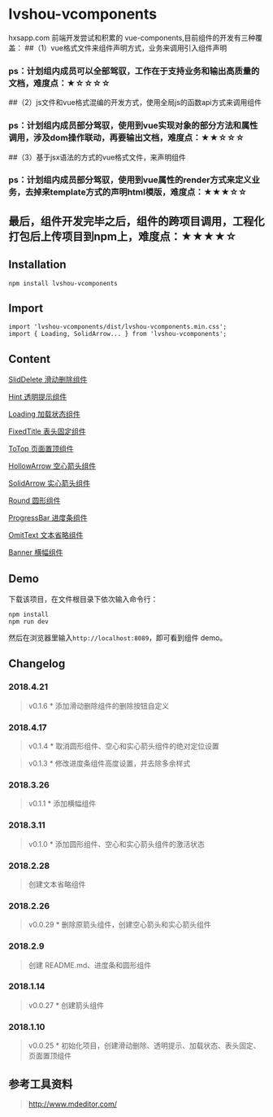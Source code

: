 
# lvshou-vcomponents
hxsapp.com 前端开发尝试和积累的 vue-components,目前组件的开发有三种覆盖：
##（1）vue格式文件来组件声明方式，业务来调用引入组件声明
### ps：计划组内成员可以全部驾驭，工作在于支持业务和输出高质量的文档，难度点：★☆☆☆☆

##（2）js文件和vue格式混编的开发方式，使用全局js的函数api方式来调用组件
### ps：计划组内成员部分驾驭，使用到vue实现对象的部分方法和属性调用，涉及dom操作联动，再要输出文档，难度点：★★☆☆☆

##（3）基于jsx语法的方式的vue格式文件，来声明组件
### ps：计划组内成员部分驾驭，使用到vue属性的render方式来定义业务，去掉来template方式的声明html模版，难度点：★★★☆☆

## 最后，组件开发完毕之后，组件的跨项目调用，工程化打包后上传项目到npm上，难度点：★★★★☆



## Installation
```
npm install lvshou-vcomponents
```

## Import
```
import 'lvshou-vcomponents/dist/lvshou-vcomponents.min.css';
import { Loading, SolidArrow... } from 'lvshou-vcomponents';
```

## Content
[SlidDelete 滑动删除组件](./src/components/SlidDelete)

[Hint 透明提示组件](./src/components/Hint)

[Loading 加载状态组件](./src/components/Loading)

[FixedTitle 表头固定组件](./src/components/FixedTitle)

[ToTop 页面置顶组件](./src/components/ToTop)

[HollowArrow 空心箭头组件](./src/components/HollowArrow)

[SolidArrow 实心箭头组件](./src/components/SolidArrow)

[Round 圆形组件](./src/components/Round)

[ProgressBar 进度条组件](./src/components/ProgressBar)

[OmitText 文本省略组件](./src/components/OmitText)

[Banner 横幅组件](./src/components/Banner)

## Demo
下载该项目，在文件根目录下依次输入命令行：
```
npm install
npm run dev
```
然后在浏览器里输入`http://localhost:8089`，即可看到组件 demo。

## Changelog
### 2018.4.21
> v0.1.6 * 添加滑动删除组件的删除按钮自定义

### 2018.4.17
> v0.1.4 * 取消圆形组件、空心和实心箭头组件的绝对定位设置

> v0.1.3 * 修改进度条组件高度设置，并去除多余样式

### 2018.3.26
> v0.1.1 * 添加横幅组件

### 2018.3.11
> v0.1.0 * 添加圆形组件、空心和实心箭头组件的激活状态

### 2018.2.28
> 创建文本省略组件

### 2018.2.26
> v0.0.29 * 删除原箭头组件，创建空心箭头和实心箭头组件

### 2018.2.9
> 创建 README.md、进度条和圆形组件

### 2018.1.14
> v0.0.27 * 创建箭头组件

### 2018.1.10
> v0.0.25 * 初始化项目，创建滑动删除、透明提示、加载状态、表头固定、页面置顶组件

## 参考工具资料
> http://www.mdeditor.com/

